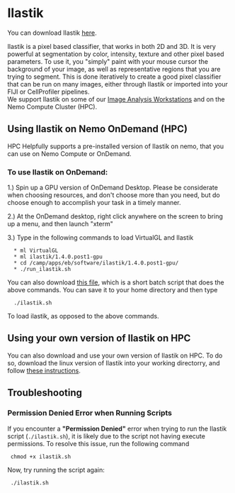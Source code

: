 # Ilastik
You can download Ilastik [here](https://www.ilastik.org/). 

Ilastik is a pixel based classifier, that works in both 2D and 3D. It is very powerful at segmentation by color, intensity, texture and other pixel based parameters. 
To use it, you "simply" paint with your mouse cursor the background of your image, as well as representative regions that you are trying to segment. 
This is done iteratively to create a good pixel classifier that can be run on many images, either through Ilastik or imported into your FIJI or CellProfiler pipelines.  
We support Ilastik on some of our [Image Analysis Workstations](https://github.com/FrancisCrickInstitute/CALM/wiki/Workstations) and on the Nemo Compute Cluster (HPC). 


## Using Ilastik on Nemo OnDemand (HPC)
HPC Helpfully supports a pre-installed version of Ilastik on nemo, that you can use on Nemo Compute or OnDemand.

### To use Ilastik on OnDemand:

1.) Spin up a GPU version of OnDemand Desktop. Please be considerate when choosing resources, and don't choose more than you need, but do choose enough to accomplish your task in a timely manner.

2.) At the OnDemand desktop, right click anywhere on the screen to bring up a menu, and then launch "xterm"

3.) Type in the following commands to load VirtualGL and Ilastik

      * ml VirtualGL
      * ml ilastik/1.4.0.post1-gpu
      * cd /camp/apps/eb/software/ilastik/1.4.0.post1-gpu/
      * ./run_ilastik.sh


You can also download [this file](https://github.com/FrancisCrickInstitute/CALM/blob/master/Ilastik/ilastik.sh), which is a short batch script that does the above commands. You can save it to your home directory and then type 

      ./ilastik.sh

To load ilastik, as opposed to the above commands. 

## Using your own version of Ilastik on HPC
You can also download and use your own version of Ilastik on HPC. To do so, download the linux version of Ilastik into your working directorry, and follow [these instructions](https://www.ilastik.org/documentation/basics/installation).

## Troubleshooting

### Permission Denied Error when Running Scripts

If you encounter a **"Permission Denied"** error when trying to run the Ilastik script (`./ilastik.sh`), it is likely due to the script not having execute permissions. To resolve this issue, run the following command

     chmod +x ilastik.sh

Now, try running the script again:

     ./ilastik.sh


